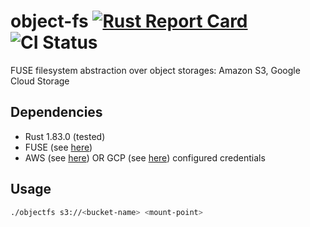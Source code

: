 # object-fs [![Rust Report Card](https://rust-reportcard.xuri.me/badge/github.com/phish3y/object-fs)](https://rust-reportcard.xuri.me/report/github.com/phish3y/object-fs) ![CI Status](https://github.com/phish3y/object-fs/actions/workflows/tests.yaml/badge.svg)
FUSE filesystem abstraction over object storages: Amazon S3, Google Cloud Storage

## Dependencies
- Rust 1.83.0 (tested)
- FUSE (see [here](https://github.com/cberner/fuser?tab=readme-ov-file#dependencies))
- AWS (see [here](https://docs.aws.amazon.com/cli/latest/userguide/cli-chap-configure.html)) OR GCP (see [here](https://cloud.google.com/sdk/docs/initializing)) configured credentials

## Usage
```sh
./objectfs s3://<bucket-name> <mount-point>
```